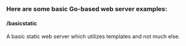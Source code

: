 ### Here are some basic Go-based web server examples:

#### /basicstatic

A basic static web server which utilizes templates and not much else.